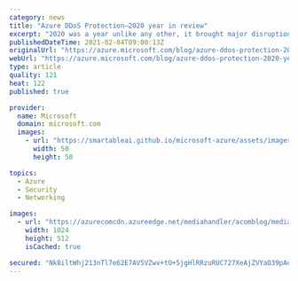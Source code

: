 ```yaml
---
category: news
title: "Azure DDoS Protection—2020 year in review"
excerpt: "2020 was a year unlike any other, it brought major disruptions to both the physical and digital worlds, and these changes are also evident in the cyberthreat landscape. The prevalence of Distributed Denial-of-Service (DDoS) attacks in 2020 has grown more than 50 percent with increasing complexity and"
publishedDateTime: 2021-02-04T09:00:13Z
originalUrl: "https://azure.microsoft.com/blog/azure-ddos-protection-2020-year-in-review/"
webUrl: "https://azure.microsoft.com/blog/azure-ddos-protection-2020-year-in-review/"
type: article
quality: 121
heat: 122
published: true

provider:
  name: Microsoft
  domain: microsoft.com
  images:
    - url: "https://smartableai.github.io/microsoft-azure/assets/images/organizations/microsoft.com-50x50.jpg"
      width: 50
      height: 50

topics:
  - Azure
  - Security
  - Networking

images:
  - url: "https://azurecomcdn.azureedge.net/mediahandler/acomblog/media/Default/blog/5cc018a1-7136-4268-80b6-11bc9f490568.png"
    width: 1024
    height: 512
    isCached: true

secured: "Nk8iltWhj213nTl7e62E7AV5VZwv+tO+5jgHlRRzuRUC727XeAjZVYaO39pAeIbVe0dvwTypQTxNddxpPVtk+eUE2AobWDMxIkuAlSdV2J2zGjHcAwhV7d+Qm1cm0N977pur6GeZR6pe5BURLc5kBLwvZbv00y4TBYF4esLqy/QQ6Q1iXbnkyRtGCitDVbJDXtPzgXh2UaoybfwpYPcvwNe/lv0IUnJ8/2MjLl/4gT8bcSx+zOXHJ6bq4XKZsK4/u8AutK8GpMf9iYNxBh5rmVbi0Dw3uJnbM2VdoH8ncW4DjzE+oa5xwfcQfbIuNBYukhhwmQq0lgydsdo2HGb20W89gXzMu6lXXsDYsCTN57I=;0h3rb0eXUaTCLCN6z5BKBw=="
---
```


